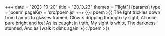 +++
date = "2023-10-20"
title = "20.10.23"
themes = ["light"]
[params]
  type = 'poem'
  pageKey = 'src/poem.js'
+++
{{< poem >}}
The light trickles down from
Lamps to glasses framed,
Glow is dripping through my sight,
At once pure bright and ice!
As its caught in truth,
My sight is white,
The darkness stunned,
And as I walk it dims again.
{{< /poem >}}